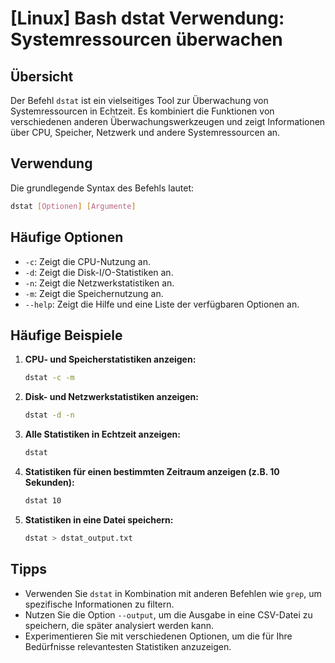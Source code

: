 # [Linux] Bash dstat Verwendung: Systemressourcen überwachen

## Übersicht
Der Befehl `dstat` ist ein vielseitiges Tool zur Überwachung von Systemressourcen in Echtzeit. Es kombiniert die Funktionen von verschiedenen anderen Überwachungswerkzeugen und zeigt Informationen über CPU, Speicher, Netzwerk und andere Systemressourcen an.

## Verwendung
Die grundlegende Syntax des Befehls lautet:

```bash
dstat [Optionen] [Argumente]
```

## Häufige Optionen
- `-c`: Zeigt die CPU-Nutzung an.
- `-d`: Zeigt die Disk-I/O-Statistiken an.
- `-n`: Zeigt die Netzwerkstatistiken an.
- `-m`: Zeigt die Speichernutzung an.
- `--help`: Zeigt die Hilfe und eine Liste der verfügbaren Optionen an.

## Häufige Beispiele

1. **CPU- und Speicherstatistiken anzeigen:**
   ```bash
   dstat -c -m
   ```

2. **Disk- und Netzwerkstatistiken anzeigen:**
   ```bash
   dstat -d -n
   ```

3. **Alle Statistiken in Echtzeit anzeigen:**
   ```bash
   dstat
   ```

4. **Statistiken für einen bestimmten Zeitraum anzeigen (z.B. 10 Sekunden):**
   ```bash
   dstat 10
   ```

5. **Statistiken in eine Datei speichern:**
   ```bash
   dstat > dstat_output.txt
   ```

## Tipps
- Verwenden Sie `dstat` in Kombination mit anderen Befehlen wie `grep`, um spezifische Informationen zu filtern.
- Nutzen Sie die Option `--output`, um die Ausgabe in eine CSV-Datei zu speichern, die später analysiert werden kann.
- Experimentieren Sie mit verschiedenen Optionen, um die für Ihre Bedürfnisse relevantesten Statistiken anzuzeigen.